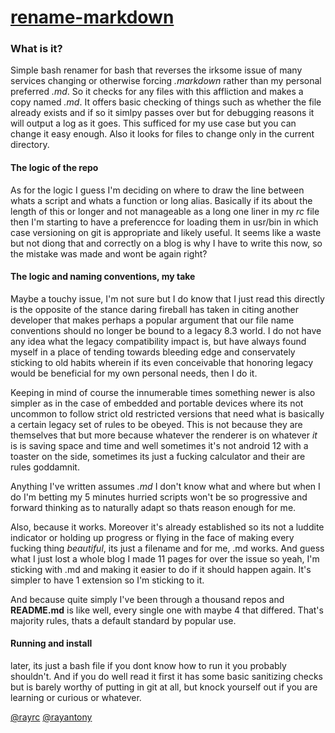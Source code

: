 [rename-markdown](#)
===

### What is it?
Simple bash renamer for bash that reverses the irksome issue of many services changing or otherwise forcing *.markdown* rather than my personal preferred *.md*. So it checks for any files with this affliction and makes a copy named *.md*. It offers basic checking of things such as whether the file already exists and if so it simlpy passes over but for debugging reasons it will output a log as it goes. This sufficed for my use case but you can change it easy enough. Also it looks for files to change only in the current directory. 


#### The logic of the repo
As for the logic I guess I'm deciding on where to draw the line between whats a script and whats a function or long alias. Basically if its about the length of this or longer and not manageable as a long one liner in my *rc* file then I'm starting to have a preferencce for loading them in usr/bin in which case versioning on git is appropriate and likely useful. It seems like a waste but not diong that and correctly on a blog is why I have to write this now, so the mistake was made and wont be again right? 

#### The logic and naming conventions, my take
Maybe a touchy issue, I'm not sure but I do know that I just read this directly is the opposite of the stance daring fireball has taken in citing another developer that makes perhaps a popular argument that our file name conventions should no longer be bound to a legacy 8.3 world. I do not have any idea what the legacy compatibility impact is, but have always found myself in a place of tending towards bleeding edge and conservately sticking to old habits wherein if its even conceivable that honoring legacy would be beneficial for my own personal needs, then I do it. 

Keeping in mind of course the innumerable times something newer is also simpler as in the case of embedded and portable devices where its not uncommon to follow strict old restricted versions that need what is basically a certain legacy set of rules to be obeyed. This is not because they are themselves that but more because whatever the renderer is on whatever *it* is is saving space and time and well sometimes it's not android 12 with a toaster on the side, sometimes its just a fucking calculator and their are rules goddamnit. 

Anything I've written assumes *.md* I don't know what and where but when I do I'm betting my 5 minutes hurried scripts won't be so progressive and forward thinking as to naturally adapt so thats reason enough for me. 

Also, because it works. Moreover it's already established so its not a luddite indicator or holding up progress or flying in the face of making every fucking thing *beautiful*, its just a filename and for me, .md works. And guess what I just lost a whole blog I made 11 pages for over the issue so yeah, I'm sticking with .md and making it easier to do if it should happen again. It's simpler to have 1 extension so I'm sticking to it.

And because quite simply I've been through a thousand repos and **README.md** is like well, every single one with maybe 4 that differed. That's majority rules, thats a default standard by popular use.

#### Running and install 
later, its just a bash file if you dont know how to run it you probably shouldn't. And if you do well read it first it has some basic sanitizing checks but is barely worthy of putting in git at all, but knock yourself out if you are learning or curious or whatever.


[@rayrc]() [@rayantony]()
